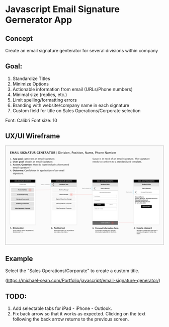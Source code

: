 # Javascript Email Signature Gernerator App


## Concept
Create an email signature genterator for several divisions within company

## Goal:
1. Standardize Titles
2. Minimize Options
3. Actionable information from email (URLs/Phone numbers)
4. Minimal size (replies, etc.)
5. Limit spelling/formatting errors
6. Branding with website/company name in each signature
7. Custom field for title on Sales Operations/Corporate selection

Font: Calibri
Font size: 10

## UX/UI Wireframe
![](image/storyboard-esg.png)

## Example
Select the "Sales Operations/Corporate" to create a custom title.

(https://michael-sean.com/Portfolio/javascript/email-signature-generator/)

## TODO:
1. Add selectable tabs for iPad - iPhone - Outlook.
2. Fix back arrow so that it works as expected. Clicking on the text following the back arrow returns to the previous screen.
